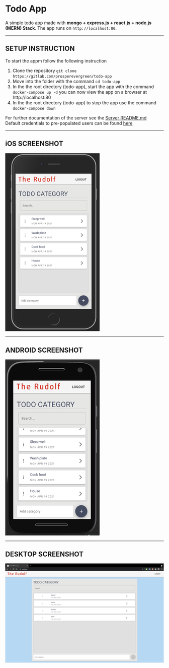 # Todo App

A simple todo app made with **mongo + express.js + react.js  + node.js (MERN) Stack**. The app runs on `http://localhost:80`.  

*****
 
## SETUP INSTRUCTION
To start the appm follow the following instruction 
1. Clone the repository `git clone https://gitlab.com/prosperevergreen/todo-app`
2. Move into the folder with the command `cd todo-app`
3. In the the root directory (todo-app), start the app with the command `docker-compose up -d` 
you can now view the app on a browser at http://localhost:80
4. In the the root directory (todo-app) to stop the app use the command `docker-compose down`

For further documentation of the server see the [Server README.md](server/README.md)  
Default credentials to pre-populated users can be found [here](./database/defaultData.js)  

******

## iOS SCREENSHOT

<div ><img width="300px" src="./documentation/iOS.png"></div>  

*****

## ANDROID SCREENSHOT

<div><img width="300px" src="./documentation/android.png"></div>

*****

## DESKTOP SCREENSHOT

<div><img width="800px" src="./documentation/desktops.png"></div>
